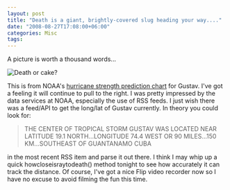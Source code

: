 ```yaml
---
layout: post
title: "Death is a giant, brightly-covered slug heading your way...."
date: "2008-08-27T17:08:00+06:00"
categories: Misc 
tags: 
---
```


A picture is worth a thousand words...

<img src="https://static.raymondcamden.com/images/gustavwillkickmy.gif" alt="Death or cake?">

This is from NOAA's <a href="http://www.nhc.noaa.gov/refresh/graphics_at2+shtml/203214.shtml?hwind120?large#contents">hurricane strength prediction chart</a> for Gustav. I've got a feeling it will continue to pull to the right. I was pretty impressed by the data services at NOAA, especially the use of RSS feeds. I just wish there was a feed/API to get the long/lat of Gustav currently. In theory you could look for:

<blockquote>
<p>
THE CENTER OF TROPICAL STORM GUSTAV WAS
LOCATED NEAR LATITUDE 19.1 NORTH...LONGITUDE 74.4 WEST OR 90
MILES...150 KM...SOUTHEAST OF GUANTANAMO CUBA
</p>
</blockquote>

in the most recent RSS item and parse it out there. I think I may whip up a quick howcloseisraytodeath() method tonight to see how accurately it can track the distance. Of course, I've got a nice Flip video recorder now so I have no excuse to avoid filming the fun this time.